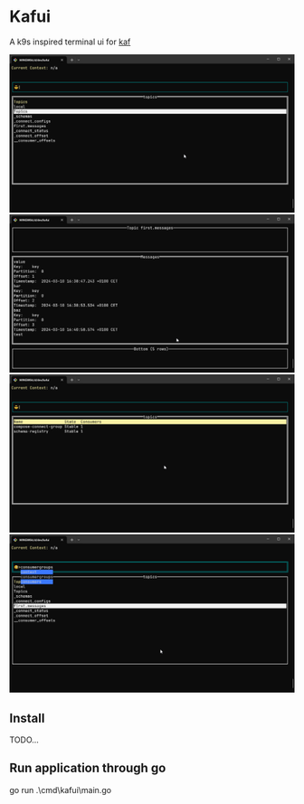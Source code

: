 # Kafui

A k9s inspired terminal ui for [kaf](https://github.com/birdayz/kaf)

![image](doc/images/image.png)
![image](doc/images/image-1.png)
![search](doc/images/image-2.png)
![consumer groups](doc/images/image-3.png)
## Install

TODO...

## Run application through go
go run .\cmd\kafui\main.go

